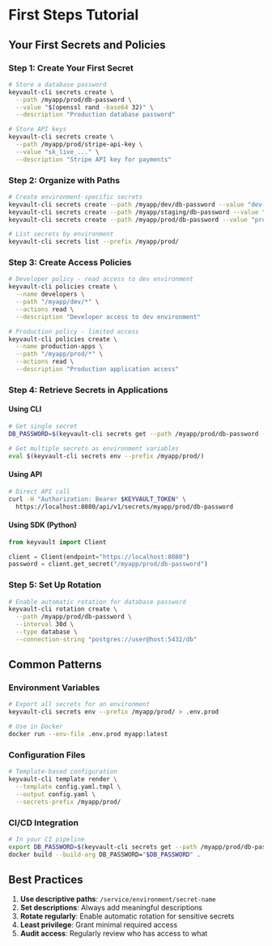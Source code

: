 # First Steps Tutorial

## Your First Secrets and Policies

### Step 1: Create Your First Secret

```bash
# Store a database password
keyvault-cli secrets create \
  --path /myapp/prod/db-password \
  --value "$(openssl rand -base64 32)" \
  --description "Production database password"

# Store API keys
keyvault-cli secrets create \
  --path /myapp/prod/stripe-api-key \
  --value "sk_live_..." \
  --description "Stripe API key for payments"
```

### Step 2: Organize with Paths

```bash
# Create environment-specific secrets
keyvault-cli secrets create --path /myapp/dev/db-password --value "dev-password"
keyvault-cli secrets create --path /myapp/staging/db-password --value "staging-password"
keyvault-cli secrets create --path /myapp/prod/db-password --value "prod-password"

# List secrets by environment
keyvault-cli secrets list --prefix /myapp/prod/
```

### Step 3: Create Access Policies

```bash
# Developer policy - read access to dev environment
keyvault-cli policies create \
  --name developers \
  --path "/myapp/dev/*" \
  --actions read \
  --description "Developer access to dev environment"

# Production policy - limited access
keyvault-cli policies create \
  --name production-apps \
  --path "/myapp/prod/*" \
  --actions read \
  --description "Production application access"
```

### Step 4: Retrieve Secrets in Applications

#### Using CLI
```bash
# Get single secret
DB_PASSWORD=$(keyvault-cli secrets get --path /myapp/prod/db-password --output value)

# Get multiple secrets as environment variables
eval $(keyvault-cli secrets env --prefix /myapp/prod/)
```

#### Using API
```bash
# Direct API call
curl -H "Authorization: Bearer $KEYVAULT_TOKEN" \
  https://localhost:8080/api/v1/secrets/myapp/prod/db-password
```

#### Using SDK (Python)
```python
from keyvault import Client

client = Client(endpoint="https://localhost:8080")
password = client.get_secret("/myapp/prod/db-password")
```

### Step 5: Set Up Rotation

```bash
# Enable automatic rotation for database password
keyvault-cli rotation create \
  --path /myapp/prod/db-password \
  --interval 30d \
  --type database \
  --connection-string "postgres://user@host:5432/db"
```

## Common Patterns

### Environment Variables
```bash
# Export all secrets for an environment
keyvault-cli secrets env --prefix /myapp/prod/ > .env.prod

# Use in Docker
docker run --env-file .env.prod myapp:latest
```

### Configuration Files
```bash
# Template-based configuration
keyvault-cli template render \
  --template config.yaml.tmpl \
  --output config.yaml \
  --secrets-prefix /myapp/prod/
```

### CI/CD Integration
```bash
# In your CI pipeline
export DB_PASSWORD=$(keyvault-cli secrets get --path /myapp/prod/db-password --output value)
docker build --build-arg DB_PASSWORD="$DB_PASSWORD" .
```

## Best Practices

1. **Use descriptive paths**: `/service/environment/secret-name`
2. **Set descriptions**: Always add meaningful descriptions
3. **Rotate regularly**: Enable automatic rotation for sensitive secrets
4. **Least privilege**: Grant minimal required access
5. **Audit access**: Regularly review who has access to what
